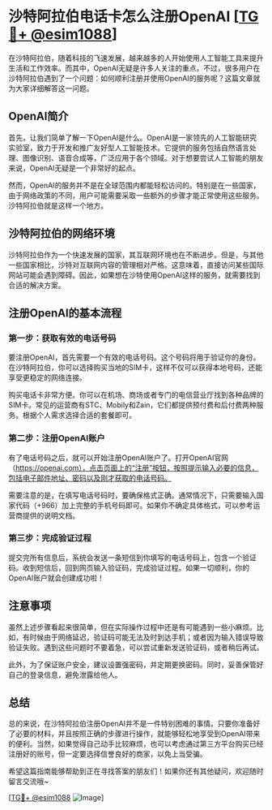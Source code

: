 # 沙特阿拉伯电话卡怎么注册OpenAI [[TG💪+ @esim1088](https://t.me/s/esim1088)]

在沙特阿拉伯，随着科技的飞速发展，越来越多的人开始使用人工智能工具来提升生活和工作效率。而其中，OpenAI无疑是许多人关注的重点。不过，很多用户在沙特阿拉伯遇到了一个问题：如何顺利注册并使用OpenAI的服务呢？这篇文章就为大家详细解答这一问题。

## OpenAI简介

首先，让我们简单了解一下OpenAI是什么。OpenAI是一家领先的人工智能研究实验室，致力于开发和推广友好型人工智能技术。它提供的服务包括自然语言处理、图像识别、语音合成等，广泛应用于各个领域。对于想要尝试人工智能的朋友来说，OpenAI无疑是一个非常好的起点。

然而，OpenAI的服务并不是在全球范围内都能轻松访问的。特别是在一些国家，由于网络政策的不同，用户可能需要采取一些额外的步骤才能正常使用这些服务。沙特阿拉伯就是这样一个地方。

## 沙特阿拉伯的网络环境

沙特阿拉伯作为一个快速发展的国家，其互联网环境也在不断进步。但是，与其他一些国家相比，沙特对互联网内容的管理相对严格。这意味着，直接访问某些国际网站可能会遇到障碍。因此，如果想在沙特使用OpenAI这样的服务，就需要找到合适的解决方案。

## 注册OpenAI的基本流程

### 第一步：获取有效的电话号码

要注册OpenAI，首先需要一个有效的电话号码。这个号码将用于验证你的身份。在沙特阿拉伯，你可以选择购买当地的SIM卡，这样不仅可以获得本地号码，还能享受更稳定的网络连接。

购买电话卡非常方便。你可以在机场、商场或者专门的电信营业厅找到各种品牌的SIM卡。常见的运营商有STC、Mobily和Zain，它们都提供预付费和后付费两种服务。根据个人需求选择合适的套餐即可。

### 第二步：注册OpenAI账户

有了电话号码之后，就可以开始注册OpenAI账户了。打开OpenAI官网（https://openai.com），点击页面上的“注册”按钮，按照提示输入必要的信息，包括电子邮件地址、密码以及刚才获取的电话号码。

需要注意的是，在填写电话号码时，要确保格式正确。通常情况下，只需要输入国家代码（+966）加上完整的手机号码即可。如果你不确定具体格式，可以参考运营商提供的说明文档。

### 第三步：完成验证过程

提交完所有信息后，系统会发送一条短信到你填写的电话号码上，包含一个验证码。收到短信后，回到网页输入验证码，完成验证过程。如果一切顺利，你的OpenAI账户就会创建成功啦！

## 注意事项

虽然上述步骤看起来很简单，但在实际操作过程中还是有可能遇到一些小麻烦。比如，有时候由于网络延迟，验证码可能无法及时到达手机；或者因为输入错误导致验证失败。遇到这些问题时不要着急，可以尝试重新发送验证码，或者稍后再试。

此外，为了保证账户安全，建议设置强密码，并定期更换密码。同时，妥善保管好自己的登录信息，避免泄露给他人。

## 总结

总的来说，在沙特阿拉伯注册OpenAI并不是一件特别困难的事情。只要你准备好了必要的材料，并且按照正确的步骤进行操作，就能够轻松地享受到OpenAI带来的便利。当然，如果觉得自己动手比较麻烦，也可以考虑通过第三方平台购买已经注册好的账号，但一定要选择信誉良好的商家，以免上当受骗。

希望这篇指南能够帮助到正在寻找答案的朋友们！如果你还有其他疑问，欢迎随时留言交流哦~ 

[[TG💪+ @esim1088](https://t.me/s/esim1088) ![Image](https://i.postimg.cc/4NQfJmqS/Snipaste-2025-05-13-00-14-12.png)]